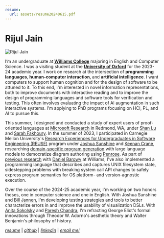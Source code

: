 ```yaml
---
resume:
  url: assets/resume20240615.pdf
---
```


# Rijul Jain

![Rijul Jain](assets/rjain06192024.jpg) 

I’m an undergraduate at [**Williams College**](https://www.williams.edu/) majoring in English and Computer Science. I was a visiting student at the [**University of Oxford**](https://www.exeter.ox.ac.uk/) for the 2023-24 academic year. I work on research at the intersection of **programming languages**, **human-computer interaction**, and **artificial intelligence**. I want computers to support human cognition and for the design of software to be attuned to it. To this end, I'm interested in novel information representations, both to improve documents with interactive reading and to improve the design of programming languages and software tools for verification and testing. This often involves evaluating the impact of AI augmentation in such interactive systems. I'm applying to PhD programs focusing on HCI, PL, and AI to pursue this.

This summer, I designed and conducted a study of expert users of proof-oriented languages at [Microsoft Research](https://www.microsoft.com/en-us/research/lab/microsoft-research-redmond/) in Redmond, WA, under [Shan Lu](https://people.cs.uchicago.edu/~shanlu/) and [Sarah Fakhoury](https://www.microsoft.com/en-us/research/people/sfakhoury/). In the summer of 2023, I participated in Carnegie Mellon University's [Research Experiences for Undergraduates in Software Engineering (REUSE)](https://www.cmu.edu/scs/s3d/reuse/) program under [Joshua Sunshine](https://www.cs.cmu.edu/~jssunshi/) and [Keenan Crane](https://www.cs.cmu.edu/~kmcrane/), researching [domain-specific program generation](assets/From_Prose_to_Programs_with_Penrose_REUSE_2023_Poster_Rijul_Jain.pdf) with large language models to democratize diagram authoring using [Penrose](https://penrose.cs.cmu.edu/). As part of [previous research](assets/bitfridge-poster.pdf) with [Daniel Barowy](http://www.cs.williams.edu/~dbarowy/) at Williams, I've also implemented a programming language that describes and captures UNIX filesystem state, sidestepping problems with breaking system call API changes to safely express program semantics for OS platform- and version-agnostic execution.

Over the course of the 2024-25 academic year, I'm working on two honors theses, one in computer science and one in English. With Joshua Sunshine and [Bill Jannen](http://cs.williams.edu/~jannen/), I'm developing testing strategies and tools to better characterize errors in and improve the usability of visualization DSLs. With [Anita Sokolsky](https://english.williams.edu/profile/asokolsk/) and [Paresh Chandra](https://english.williams.edu/profile/pc16/), I'm refracting George Eliot's formal innovations through Theodor W. Adorno's aesthetic theory and Walter Benjamin's philosophy of history. 

[_resume_]({{page.resume.url}}) | [_github_](https://github.com/rjainrjain) | [_linkedin_](https://www.linkedin.com/in/rijul-jn/) | [_email me!_](mailto:rijul.jain@williams.edu)
